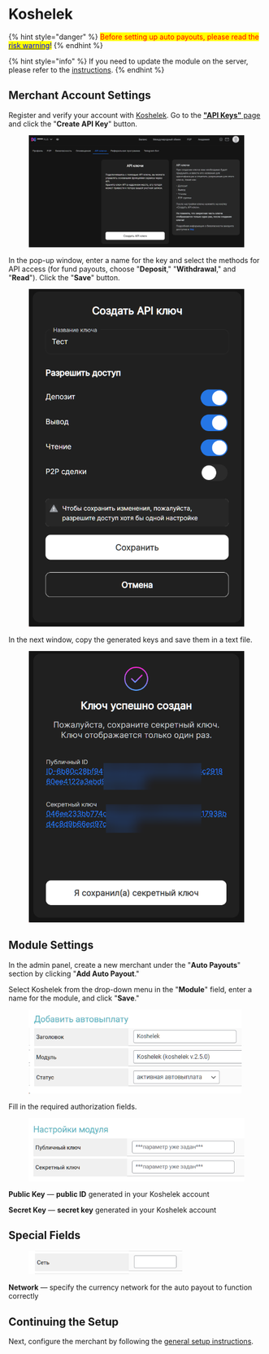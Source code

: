 # Koshelek

{% hint style="danger" %}
<mark style="color:red;">Before setting up auto payouts, please read the</mark> [<mark style="color:blue;">risk warning</mark>](https://premium.gitbook.io/main/en/basic-settings/merchants-and-auto-payments/auto-payments/risk-warning)<mark style="color:blue;">!</mark>
{% endhint %}

{% hint style="info" %}
If you need to update the module on the server, please refer to the [instructions](https://premium.gitbook.io/main/en/en/basic-settings/faq/updating-script-files-on-the-server/how-to-update-files-on-the-server#merchant-and-auto-payout-modules).
{% endhint %}

## Merchant Account Settings

Register and verify your account with [Koshelek](https://koshelek.ru/). Go to the [**"API Keys"** page](https://koshelek.ru/account/keysApi) and click the "**Create API Key**" button.

<figure><img src="../../../.gitbook/assets/image (1757)_eng.png" alt=""><figcaption></figcaption></figure>

In the pop-up window, enter a name for the key and select the methods for API access (for fund payouts, choose "**Deposit**," "**Withdrawal**," and "**Read**"). Click the "**Save**" button.

<figure><img src="../../../.gitbook/assets/image (1761)_eng.png" alt="" width="467"><figcaption></figcaption></figure>

In the next window, copy the generated keys and save them in a text file.

<figure><img src="../../../.gitbook/assets/image (1760)_eng.png" alt="" width="474"><figcaption></figcaption></figure>

## Module Settings

In the admin panel, create a new merchant under the "**Auto Payouts**" section by clicking "**Add Auto Payout**."

Select Koshelek from the drop-down menu in the "**Module**" field, enter a name for the module, and click "**Save**."

<figure><img src="../../../.gitbook/assets/image (1750)_eng.png" alt="" width="419"><figcaption></figcaption></figure>

Fill in the required authorization fields.

<figure><img src="../../../.gitbook/assets/image (1753)_eng.png" alt="" width="426"><figcaption></figcaption></figure>

**Public Key** — **public ID** generated in your Koshelek account

**Secret Key** — **secret key** generated in your Koshelek account

## Special Fields

<figure><img src="../../../.gitbook/assets/image (1754)_eng.png" alt="" width="302"><figcaption></figcaption></figure>

**Network** — specify the currency network for the auto payout to function correctly

## Continuing the Setup

Next, configure the merchant by following the [general setup instructions](https://premium.gitbook.io/main/en/basic-settings/merchants-and-auto-payments/auto-payments/obshie-nastroiki-merchantov-avtovyplat).